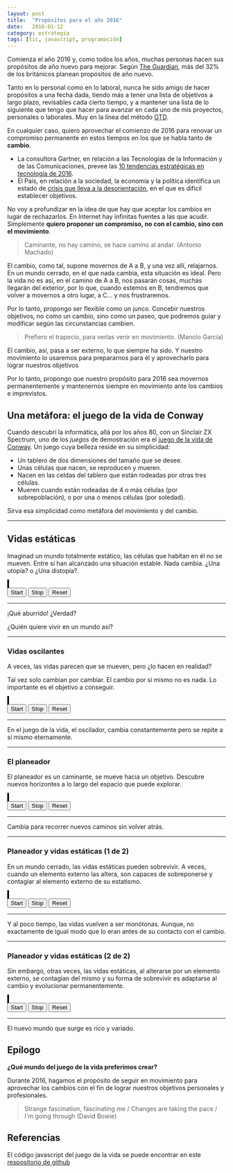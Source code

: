 ```yaml
---
layout: post
title:  "Propósitos para el año 2016"
date:   2016-01-12
category: estrategia
tags: [tic, javascript, programación]
---
```


   <script src="/js/game_of_life/game_of_life.js"></script>

   <script type="text/javascript">
      'use strict';

      var board1;
      var drawing1;
      var btnStart1;
      var btnStop1;
      var btnReset1;
      var board2;
      var drawing2;
      var btnStart2;
      var btnStop2;
      var btnReset2;
      var board3;
      var drawing3;
      var btnStart3;
      var btnStop3;
      var btnReset3;
      var board4;
      var drawing4;
      var btnStart4;
      var btnStop4;
      var btnReset4;
      var board5;
      var drawing5;
      var btnStart5;
      var btnStop5;
      var btnReset5;

      function runNextGen(board, drawing) {
        board.calculateNextGen();
        board.establishGen();
        board.toHTMLCanvas(drawing);
      }

      function reset1() {
        board1 = new Board(20);
        board1.addCells([[5,5],[5,6],[6,5], [6,6], [15,10], [14,11], [16,11], [14,12], [16,12], [15,13]]);
        board1.establishGen();
        board1.toHTMLCanvas(drawing1);
        window.clearTimeout(btnStop1.timer);
        btnStart1.style.display='inline';
        btnStop1.style.display='none';
      }

      function reset2() {
        board2 = new Board(20);
        board2.addCells([[5,5],[5,6],[5,7], [6,5], [4,5]]);
        board2.establishGen();
        board2.toHTMLCanvas(drawing2);
        window.clearTimeout(btnStop2.timer);
        btnStart2.style.display='inline';
        btnStop2.style.display='none';
      }

      function reset3() {
        board3 = new Board(20);
        board3.addCells([[3,3],[3,4], [3,5], [2,5],[1,4]]);
        board3.establishGen();
        board3.toHTMLCanvas(drawing3);
        window.clearTimeout(btnStop3.timer);
        btnStart3.style.display='inline';
        btnStop3.style.display='none';
      }

      function reset4() {
        board4 = new Board(20);
        board4.addCells([[3,3],[3,4], [3,5], [2,5],[1,4], [15,10], [14,11], [16,11], [14,12], [16,12], [15,13]]);
        board4.establishGen();
        board4.toHTMLCanvas(drawing4);
        window.clearTimeout(btnStop4.timer);
        btnStart4.style.display='inline';
        btnStop4.style.display='none';
      }

      function reset5() {
        board5 = new Board(20);
        board5.addCells([[3,3],[3,4], [3,5], [2,5],[1,4], [15,11], [14,12], [16,12], [14,13], [16,13], [15,14]]);
        board5.establishGen();
        board5.toHTMLCanvas(drawing5);
        window.clearTimeout(btnStop5.timer);
        btnStart5.style.display='inline';
        btnStop5.style.display='none';
      }

      function init() {
        // elements and events
        drawing1 = document.getElementById('drawing1');
        btnStart1 = document.getElementById('btnStart1');
        btnStop1 = document.getElementById('btnStop1');
        btnReset1 = document.getElementById('btnReset1');
        drawing2 = document.getElementById('drawing2');
        btnStart2 = document.getElementById('btnStart2');
        btnStop2 = document.getElementById('btnStop2');
        btnReset2 = document.getElementById('btnReset2');
        drawing3 = document.getElementById('drawing3');
        btnStart3 = document.getElementById('btnStart3');
        btnStop3 = document.getElementById('btnStop3');
        btnReset3 = document.getElementById('btnReset3');
        drawing4 = document.getElementById('drawing4');
        btnStart4 = document.getElementById('btnStart4');
        btnStop4 = document.getElementById('btnStop4');
        btnReset4 = document.getElementById('btnReset4');
        drawing5 = document.getElementById('drawing5');
        btnStart5 = document.getElementById('btnStart5');
        btnStop5 = document.getElementById('btnStop5');
        btnReset5 = document.getElementById('btnReset5');
        // board
        reset1();
        reset2();
        reset3();
        reset4();
        reset5();

        // events
        btnStart1.addEventListener('click',
                function() {
                  btnStop1.timer = window.setInterval(
                                        function() {runNextGen(board1, drawing1)},
                                        500);
                  btnStart1.style.display='none';
                  btnStop1.style.display='inline';
                  }
                );
        btnStop1.addEventListener('click',
                function() {
                  window.clearTimeout(btnStop1.timer);
                  btnStart1.style.display='inline';
                  btnStop1.style.display='none';
                });
        btnReset1.addEventListener('click', reset1);

        btnStart2.addEventListener('click',
                function() {
                  btnStop2.timer = window.setInterval(
                                        function() {runNextGen(board2, drawing2)},
                                        500);
                  btnStart2.style.display='none';
                  btnStop2.style.display='inline';
                  }
                );
        btnStop2.addEventListener('click',
                function() {
                  window.clearTimeout(btnStop2.timer);
                  btnStart2.style.display='inline';
                  btnStop2.style.display='none';
                });
        btnReset2.addEventListener('click', reset2);

        btnStart3.addEventListener('click',
                function() {
                  btnStop3.timer = window.setInterval(
                                        function() {runNextGen(board3, drawing3)},
                                        500);
                  btnStart3.style.display='none';
                  btnStop3.style.display='inline';
                  }
                );
        btnStop3.addEventListener('click',
                function() {
                  window.clearTimeout(btnStop3.timer);
                  btnStart3.style.display='inline';
                  btnStop3.style.display='none';
                });
        btnReset3.addEventListener('click', reset3);

        btnStart4.addEventListener('click',
                function() {
                  btnStop4.timer = window.setInterval(
                                        function() {runNextGen(board4, drawing4)},
                                        500);
                  btnStart4.style.display='none';
                  btnStop4.style.display='inline';
                  }
                );
        btnStop4.addEventListener('click',
                function() {
                  window.clearTimeout(btnStop4.timer);
                  btnStart4.style.display='inline';
                  btnStop4.style.display='none';
                });
        btnReset4.addEventListener('click', reset4);

        btnStart5.addEventListener('click',
                function() {
                  btnStop5.timer = window.setInterval(
                                        function() {runNextGen(board5, drawing5)},
                                        500);
                  btnStart5.style.display='none';
                  btnStop5.style.display='inline';
                  }
                );
        btnStop5.addEventListener('click',
                function() {
                  window.clearTimeout(btnStop5.timer);
                  btnStart5.style.display='inline';
                  btnStop5.style.display='none';
                });
        btnReset5.addEventListener('click', reset5);
      }

      window.onload = init;

    </script>

Comienza el año 2016 y, como todos los años, muchas personas hacen sus propósitos de año nuevo para mejorar. Según [The Guardian](http://www.theguardian.com/news/datablog/2015/dec/31/how-long-do-people-keep-their-new-year-resolutions), más del 32% de los británicos planean propósitos de año nuevo.

Tanto en lo personal como en lo laboral, nunca he sido amigo de hacer
propósitos a una fecha dada, tiendo más a tener una lista de objetivos a
largo plazo, revisables cada cierto tiempo, y a mantener una lista de lo
siguiente que tengo que hacer para avanzar en cada uno de mis proyectos,
personales o laborales. Muy en la línea del método [GTD](http://gettingthingsdone.com/).

En cualquier caso, quiero aprovechar el comienzo de 2016 para renovar un compromiso permanente en estos tiempos en los que se habla tanto de **cambio**.

- La consultora Gartner, en relación a las Tecnologías de la
Información y de las Comunicaciones, prevee las [10 tendencias estratégicas en tecnología de 2016](http://www.forbes.com/sites/sap/2015/12/10/gartners-top-10-strategic-technology-trends-for-2016/).
- El País, en relación a la sociedad, la economía y la política
identifica un estado de [crisis que lleva a la desorientación](http://cultura.elpais.com/cultura/2016/01/06/babelia/1452083099_537296.html), en el que es difícil establecer objetivos.

No voy a profundizar en la idea de que hay que aceptar los cambios en
lugar de rechazarlos. En Internet hay infinitas fuentes a las que
acudir. Simplemente **quiero proponer un compromiso, no con el cambio, sino con el
movimiento**.

<blockquote><p>
Caminante, no hay camino, se hace camino al andar.
(Antonio Machado)
</p></blockquote>

El cambio, como tal, supone movernos de A a B, y una vez allí,
relajarnos. En un mundo cerrado, en el que nada cambia, esta situación
es ideal. Pero la vida no es así, en el camino de A a B, nos pasarán
cosas, muchas llegarán del exterior, por lo que, cuando estemos en B,
tendremos que volver a movernos a otro lugar, a C... y nos frustraremos.

Por lo tanto, propongo ser flexible como un junco. Concebir nuestros
objetivos, no como un cambio, sino como un paseo, que podremos guiar y
modificar según las circunstancias cambien.

<blockquote><p>
Prefiero el trapecio, para verlas venir en movimiento. (Manolo García)
</p></blockquote>

El cambio, así, pasa a ser externo, lo que siempre ha sido. Y nuestro movimiento lo usaremos para
prepararnos para él y aprovecharlo para lograr nuestros objetivos

Por lo tanto, propongo que nuestro propósito para 2016 sea movernos permanentemente y mantenernos siempre en movimiento ante los cambios e imprevistos.


## Una metáfora: el juego de la vida de Conway

Cuando descubrí la informática, allá por los años 80, con un Sinclair ZX
Spectrum, uno de los *juegos* de demostración era el [juego de la vida de
Conway](https://es.wikipedia.org/wiki/Juego_de_la_vida). Un juego cuya belleza reside en su simplicidad:

- Un tablero de dos dimensiones del tamaño que se desee.
- Unas células que nacen, se reproducen y mueren.
- Nacen en las celdas del tablero que están rodeadas por otras tres
células.
- Mueren cuando están rodeadas de 4 o más células (por sobrepoblación),
o por una o menos células (por soledad).

Sirva esa simplicidad como metáfora del movimiento y del cambio.


****************************

## Vidas estáticas

Imaginad un mundo totalmente estático, las células que habitan en él no
se mueven. Entre sí han alcanzado una situación estable. Nada cambia.
¿Una utopía? o ¿Una distopía?.


<div style="margin:auto">
  <div>
    <canvas id="drawing1" width="400" height="400" style="border:2px solid #000000;">
    </canvas>
  </div>
  <div>
  <button id="btnStart1">Start</button>
  <button id="btnStop1">Stop</button>
  <button id="btnReset1">Reset</button>
  </div>
</div>

****************************

¡Qué aburrido! ¿Verdad?

¿Quién quiere vivir en un mundo así?

****************************

### Vidas oscilantes

A veces, las vidas parecen que se mueven, pero ¿lo hacen en realidad?

Tal vez solo cambian por cambiar. El cambio por sí mismo no es nada. Lo
importante es el objetivo a conseguir.

<div style="margin:auto">
  <div>
    <canvas id="drawing2" width="400" height="400" style="border:2px solid #000000;">
    </canvas>
  </div>
  <div>
  <button id="btnStart2">Start</button>
  <button id="btnStop2">Stop</button>
  <button id="btnReset2">Reset</button>
  </div>
</div>

****************************

En el juego de la vida, el oscilador, cambia constantemente pero se
repite a sí mismo eternamente.

****************************

### El planeador

El planeador es un caminante, se mueve hacia un objetivo. Descubre
nuevos horizontes a lo largo del espacio que puede explorar.

<div style="margin:auto">
  <div>
    <canvas id="drawing3" width="400" height="400" style="border:2px solid #000000;">
    </canvas>
  </div>
  <div>
  <button id="btnStart3">Start</button>
  <button id="btnStop3">Stop</button>
  <button id="btnReset3">Reset</button>
  </div>
</div>

***************************

Cambia para recorrer nuevos caminos sin volver atrás.

***************************

###  Planeador y vidas estáticas (1 de 2)

En un mundo cerrado, las vidas estáticas pueden sobrevivir. A veces,
cuando un elemento externo las altera, son capaces de sobreponerse y
contagiar al elemento externo de su estatismo.

<div style="margin:auto">
  <div>
    <canvas id="drawing4" width="400" height="400" style="border:2px solid #000000;">
    </canvas>
  </div>
  <div>
  <button id="btnStart4">Start</button>
  <button id="btnStop4">Stop</button>
  <button id="btnReset4">Reset</button>
  </div>
</div>

****************************

Y al poco tiempo, las vidas vuelven a ser monótonas. Aunque, no
exactamente de igual modo que lo eran antes de su contacto con el cambio.

****************************

###  Planeador y vidas estáticas (2 de 2)

Sin embargo, otras veces, las vidas estáticas, al alterarse por un
elemento externo, se contagian del mismo y su forma de sobrevivir es
adaptarse al cambio y evolucionar permanentemente.

<div style="margin:auto">
  <div>
    <canvas id="drawing5" width="400" height="400" style="border:2px solid #000000;">
    </canvas>
  </div>
  <div>
  <button id="btnStart5">Start</button>
  <button id="btnStop5">Stop</button>
  <button id="btnReset5">Reset</button>
  </div>
</div>

****************************

El nuevo mundo que surge es rico y variado.

## Epílogo

**¿Qué mundo del juego de la vida preferimos crear?**

Durante 2016, hagamos el propósito de seguir en movimiento para
aprovechar los cambios con el fin de lograr nuestros objetivos
personales y profesionales.

<blockquote><p>

Strange fascination, fascinating me
/ Changes are taking the pace
/ I'm going through
(David Bowie)

</p></blockquote>


## Referencias

El código javascript del juego de la vida se puede encontrar en este
[respositorio de github](http://github.com/jmgaguilera/game_of_life)

